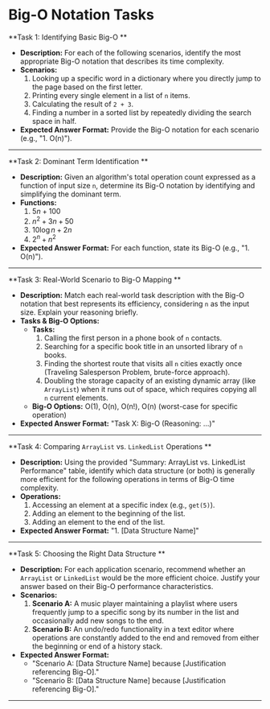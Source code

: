 
# Big-O Notation Tasks

**Task 1: Identifying Basic Big-O **

* **Description:** For each of the following scenarios, identify the most appropriate Big-O notation that describes its time complexity.
* **Scenarios:**
    1.  Looking up a specific word in a dictionary where you directly jump to the page based on the first letter.
    2.  Printing every single element in a list of `n` items.
    3.  Calculating the result of `2 + 3`.
    4.  Finding a number in a sorted list by repeatedly dividing the search space in half.
* **Expected Answer Format:** Provide the Big-O notation for each scenario (e.g., "1. O(n)").

---

**Task 2: Dominant Term Identification **

* **Description:** Given an algorithm's total operation count expressed as a function of input size `n`, determine its Big-O notation by identifying and simplifying the dominant term.
* **Functions:**
    1.  $5n + 100$
    2.  $n^2 + 3n + 50$
    3.  $10 \log n + 2n$
    4.  $2^n + n^2$
* **Expected Answer Format:** For each function, state its Big-O (e.g., "1. O(n)").

---

**Task 3: Real-World Scenario to Big-O Mapping **

* **Description:** Match each real-world task description with the Big-O notation that best represents its efficiency, considering `n` as the input size. Explain your reasoning briefly.
* **Tasks & Big-O Options:**
    * **Tasks:**
        1.  Calling the first person in a phone book of `n` contacts.
        2.  Searching for a specific book title in an unsorted library of `n` books.
        3.  Finding the shortest route that visits all `n` cities exactly once (Traveling Salesperson Problem, brute-force approach).
        4.  Doubling the storage capacity of an existing dynamic array (like `ArrayList`) when it runs out of space, which requires copying all `n` current elements.
    * **Big-O Options:** O(1), O(n), O(n!), O(n) (worst-case for specific operation)
* **Expected Answer Format:** "Task X: Big-O (Reasoning: ...)"

---

**Task 4: Comparing `ArrayList` vs. `LinkedList` Operations **

* **Description:** Using the provided "Summary: ArrayList vs. LinkedList Performance" table, identify which data structure (or both) is generally more efficient for the following operations in terms of Big-O time complexity.
* **Operations:**
    1.  Accessing an element at a specific index (e.g., `get(5)`).
    2.  Adding an element to the beginning of the list.
    3.  Adding an element to the end of the list.
* **Expected Answer Format:** "1. [Data Structure Name]"

---

**Task 5: Choosing the Right Data Structure **

* **Description:** For each application scenario, recommend whether an `ArrayList` or `LinkedList` would be the more efficient choice. Justify your answer based on their Big-O performance characteristics.
* **Scenarios:**
    1.  **Scenario A:** A music player maintaining a playlist where users frequently jump to a specific song by its number in the list and occasionally add new songs to the end.
    2.  **Scenario B:** An undo/redo functionality in a text editor where operations are constantly added to the end and removed from either the beginning or end of a history stack.
* **Expected Answer Format:**
    * "Scenario A: [Data Structure Name] because [Justification referencing Big-O]."
    * "Scenario B: [Data Structure Name] because [Justification referencing Big-O]."

---
